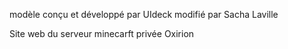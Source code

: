 modèle conçu et développé par UIdeck
modifié par Sacha Laville

Site web du serveur minecarft privée Oxirion 
